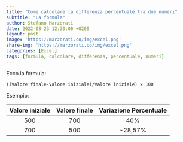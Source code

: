 ```yaml
---
title: "Come calcolare la differenza percentuale tra due numeri"
subtitle: "La formula"
author: Stefano Marzorati
date: 2022-08-23 12:30:00 +0200
layout: post
image: 'https://marzorati.co/img/excel.png'
share-img: 'https://marzorati.co/img/excel.png'
categories: [Excel]
tags: [formula, calcolare, differenza, percentuale, numeri]
---
```

Ecco la formula:   
```
((Valore finale-Valore iniziale)/Valore iniziale) x 100
```

Esempio:   

| Valore iniziale | Valore finale | Variazione Percentuale |
|:---------------:|:-------------:|:----------------------:|
| 500 | 700 | 40% |
| 700 | 500 | -28,57% |